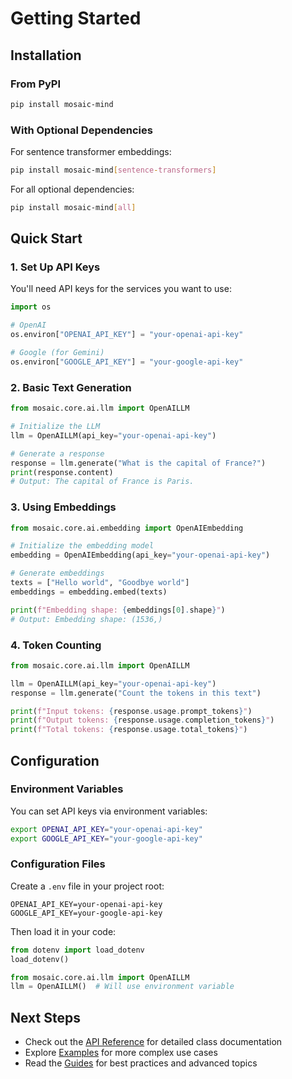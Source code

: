 # Getting Started

## Installation

### From PyPI

```bash
pip install mosaic-mind
```

### With Optional Dependencies

For sentence transformer embeddings:

```bash
pip install mosaic-mind[sentence-transformers]
```

For all optional dependencies:

```bash
pip install mosaic-mind[all]
```

## Quick Start

### 1. Set Up API Keys

You'll need API keys for the services you want to use:

```python
import os

# OpenAI
os.environ["OPENAI_API_KEY"] = "your-openai-api-key"

# Google (for Gemini)
os.environ["GOOGLE_API_KEY"] = "your-google-api-key"
```

### 2. Basic Text Generation

```python
from mosaic.core.ai.llm import OpenAILLM

# Initialize the LLM
llm = OpenAILLM(api_key="your-openai-api-key")

# Generate a response
response = llm.generate("What is the capital of France?")
print(response.content)
# Output: The capital of France is Paris.
```

### 3. Using Embeddings

```python
from mosaic.core.ai.embedding import OpenAIEmbedding

# Initialize the embedding model
embedding = OpenAIEmbedding(api_key="your-openai-api-key")

# Generate embeddings
texts = ["Hello world", "Goodbye world"]
embeddings = embedding.embed(texts)

print(f"Embedding shape: {embeddings[0].shape}")
# Output: Embedding shape: (1536,)
```

### 4. Token Counting

```python
from mosaic.core.ai.llm import OpenAILLM

llm = OpenAILLM(api_key="your-openai-api-key")
response = llm.generate("Count the tokens in this text")

print(f"Input tokens: {response.usage.prompt_tokens}")
print(f"Output tokens: {response.usage.completion_tokens}")
print(f"Total tokens: {response.usage.total_tokens}")
```

## Configuration

### Environment Variables

You can set API keys via environment variables:

```bash
export OPENAI_API_KEY="your-openai-api-key"
export GOOGLE_API_KEY="your-google-api-key"
```

### Configuration Files

Create a `.env` file in your project root:

```env
OPENAI_API_KEY=your-openai-api-key
GOOGLE_API_KEY=your-google-api-key
```

Then load it in your code:

```python
from dotenv import load_dotenv
load_dotenv()

from mosaic.core.ai.llm import OpenAILLM
llm = OpenAILLM()  # Will use environment variable
```

## Next Steps

- Check out the [API Reference](api/) for detailed class documentation
- Explore [Examples](examples/) for more complex use cases
- Read the [Guides](guides/) for best practices and advanced topics 